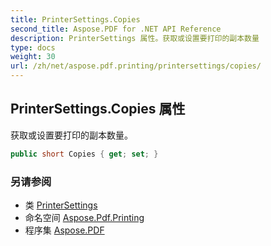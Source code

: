 ```yaml
---
title: PrinterSettings.Copies
second_title: Aspose.PDF for .NET API Reference
description: PrinterSettings 属性。获取或设置要打印的副本数量
type: docs
weight: 30
url: /zh/net/aspose.pdf.printing/printersettings/copies/
---
```

## PrinterSettings.Copies 属性

获取或设置要打印的副本数量。

```csharp
public short Copies { get; set; }
```

### 另请参阅

* 类 [PrinterSettings](../)
* 命名空间 [Aspose.Pdf.Printing](../../../aspose.pdf.printing/)
* 程序集 [Aspose.PDF](../../../)